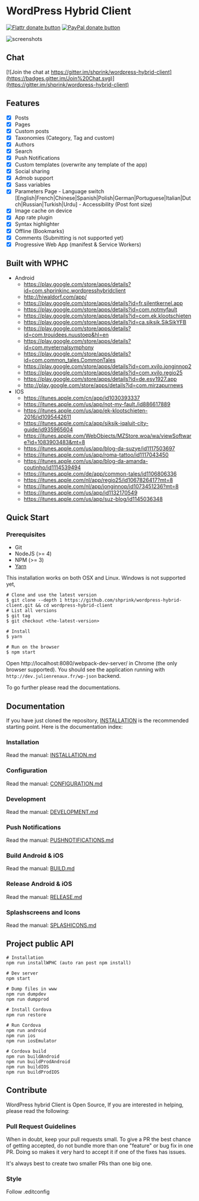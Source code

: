 # WordPress Hybrid Client

<span class="badge-flattr"><a href="https://flattr.com/submit/auto?user_id=shprink&url=https%3A%2F%2Fgithub.com%2Fshprink%2Fwordpress-hybrid-client" title="Donate to this project using Flattr"><img src="https://img.shields.io/badge/flattr-donate-yellow.svg" alt="Flattr donate button" /></a></span>
<span class="badge-paypal"><a href="https://www.paypal.com/cgi-bin/webscr?cmd=_s-xclick&amp;hosted_button_id=PFP99GE9V56RS" title="Donate to this project using Paypal"><img src="https://img.shields.io/badge/paypal-donate-yellow.svg" alt="PayPal donate button" /></a></span>

![screenshots](http://julienrenaux.fr/wp-content/uploads/2015/07/devices.jpg)

## Chat

[![Join the chat at https://gitter.im/shprink/wordpress-hybrid-client](https://badges.gitter.im/Join%20Chat.svg)](https://gitter.im/shprink/wordpress-hybrid-client)

## Features

- [X] Posts
- [X] Pages
- [X] Custom posts
- [X] Taxonomies (Category, Tag and custom)
- [X] Authors
- [X] Search
- [X] Push Notifications
- [X] Custom templates (overwrite any template of the app)
- [X] Social sharing
- [X] Admob support
- [X] Sass variables
- [X] Parameters Page
      - Language switch [English|French|Chinese|Spanish|Polish|German|Portuguese|Italian|Dutch|Russian|Turkish|Urdu]
      - Accessibility (Post font size)
- [X] Image cache on device
- [X] App rate plugin
- [X] Syntax highlighter
- [X] Offline (Bookmarks)
- [X] Comments (Submitting is not supported yet)
- [X] Progressive Web App (manifest & Service Workers)

## Built with WPHC

* Android
  * https://play.google.com/store/apps/details?id=com.shprinkinc.wordpresshybridclient
  * http://hiwaldorf.com/app/
  * https://play.google.com/store/apps/details?id=fr.silentkernel.app
  * https://play.google.com/store/apps/details?id=com.notmyfault
  * https://play.google.com/store/apps/details?id=com.ek.klootschieten
  * https://play.google.com/store/apps/details?id=ca.siksik.SikSikYFB
  * https://play.google.com/store/apps/details?id=com.trouidees.nuustoep&hl=en
  * https://play.google.com/store/apps/details?id=com.myeternalsymphony
  * https://play.google.com/store/apps/details?id=com.common_tales.CommonTales
  * https://play.google.com/store/apps/details?id=com.xvilo.jonginnop2
  * https://play.google.com/store/apps/details?id=com.xvilo.regio25
  * https://play.google.com/store/apps/details?id=de.esv1927.app
  * http://play.google.com/store/apps/details?id=com.mirzapurnews
* IOS
  * https://itunes.apple.com/cn/app/id1030393337
  * https://itunes.apple.com/us/app/not-my-fault./id886617889
  * https://itunes.apple.com/us/app/ek-klootschieten-2016/id1095442611
  * https://itunes.apple.com/ca/app/siksik-iqaluit-city-guide/id935965604
  * https://itunes.apple.com/WebObjects/MZStore.woa/wa/viewSoftware?id=1083903483&mt=8
  * https://itunes.apple.com/us/app/blog-da-suzye/id1117503697
  * https://itunes.apple.com/us/app/roma-tattoo/id1117043450
  * https://itunes.apple.com/us/app/blog-da-amanda-coutinho/id1114539494
  * https://itunes.apple.com/de/app/common-tales/id1106806336
  * https://itunes.apple.com/nl/app/regio25/id1067826417?mt=8
  * https://itunes.apple.com/nl/app/jonginnop/id1073451236?mt=8
  * https://itunes.apple.com/us/app/id1132170549
  * https://itunes.apple.com/us/app/suz-blog/id1145036348

## Quick Start

### Prerequisites

- Git
- NodeJS (>= 4)
- NPM (>= 3)
- [Yarn](https://yarnpkg.com/en/docs/install)

This installation works on both OSX and Linux. Windows is not supported yet,

```
# Clone and use the latest version
$ git clone --depth 1 https://github.com/shprink/wordpress-hybrid-client.git && cd wordpress-hybrid-client
# List all versions
$ git tag
$ git checkout <the-latest-version>

# Install
$ yarn

# Run on the browser
$ npm start
```

Open http://localhost:8080/webpack-dev-server/ in Chrome (the only browser supported). You should see the application running with `http://dev.julienrenaux.fr/wp-json` backend.

To go further please read the documentations.

## Documentation

If you have just cloned the repository,  [INSTALLATION](INSTALLATION.md) is the recommended starting point. Here is the documentation index:

### Installation

Read the manual: [INSTALLATION.md](INSTALLATION.md)

### Configuration

Read the manual: [CONFIGURATION.md](CONFIGURATION.md)

### Development

Read the manual: [DEVELOPMENT.md](DEVELOPMENT.md)

### Push Notifications

Read the manual: [PUSHNOTIFICATIONS.md](PUSHNOTIFICATIONS.md)

### Build Android & iOS

Read the manual: [BUILD.md](BUILD.md)

### Release Android & iOS

Read the manual: [RELEASE.md](RELEASE.md)

### Splashscreens and Icons

Read the manual: [SPLASHICONS.md](SPLASHICONS.md)

## Project public API

```
# Installation
npm run installWPHC (auto ran post npm install)

# Dev server
npm start

# Dump files in www
npm run dumpdev
npm run dumpprod

# Install Cordova
npm run restore

# Run Cordova
npm run android
npm run ios
npm run iosEmulator

# Cordova build
npm run buildAndroid
npm run buildProdAndroid
npm run buildIOS
npm run buildProdIOS
```

## Contribute

WordPress hybrid Client is Open Source, If you are interested in helping, please read the following:

### Pull Request Guidelines

When in doubt, keep your pull requests small. To give a PR the best chance of getting accepted, do not bundle more than one "feature" or bug fix in one PR. Doing so makes it very hard to accept it if one of the fixes has issues.

It's always best to create two smaller PRs than one big one.

### Style

Follow .editconfig 

